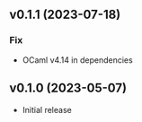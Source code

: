 ## v0.1.1 (2023-07-18)

### Fix

 - OCaml v4.14 in dependencies

## v0.1.0 (2023-05-07)

 - Initial release